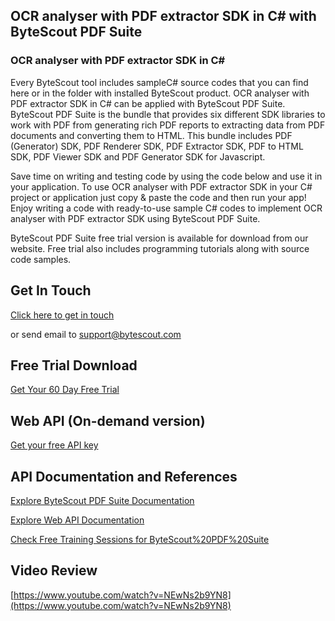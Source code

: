 ## OCR analyser with PDF extractor SDK in C# with ByteScout PDF Suite

### OCR analyser with PDF extractor SDK in C#

Every ByteScout tool includes sampleC# source codes that you can find here or in the folder with installed ByteScout product. OCR analyser with PDF extractor SDK in C# can be applied with ByteScout PDF Suite. ByteScout PDF Suite is the bundle that provides six different SDK libraries to work with PDF from generating rich PDF reports to extracting data from PDF documents and converting them to HTML. This bundle includes PDF (Generator) SDK, PDF Renderer SDK, PDF Extractor SDK, PDF to HTML SDK, PDF Viewer SDK and PDF Generator SDK for Javascript.

Save time on writing and testing code by using the code below and use it in your application. To use OCR analyser with PDF extractor SDK in your C# project or application just copy & paste the code and then run your app! Enjoy writing a code with ready-to-use sample C# codes to implement OCR analyser with PDF extractor SDK using ByteScout PDF Suite.

ByteScout PDF Suite free trial version is available for download from our website. Free trial also includes programming tutorials along with source code samples.

## Get In Touch

[Click here to get in touch](https://bytescout.zendesk.com/hc/en-us/requests/new?subject=ByteScout%20PDF%20Suite%20Question)

or send email to [support@bytescout.com](mailto:support@bytescout.com?subject=ByteScout%20PDF%20Suite%20Question) 

## Free Trial Download

[Get Your 60 Day Free Trial](https://bytescout.com/download/web-installer?utm_source=github-readme)

## Web API (On-demand version)

[Get your free API key](https://pdf.co/documentation/api?utm_source=github-readme)

## API Documentation and References

[Explore ByteScout PDF Suite Documentation](https://bytescout.com/documentation/index.html?utm_source=github-readme)

[Explore Web API Documentation](https://pdf.co/documentation/api?utm_source=github-readme)

[Check Free Training Sessions for ByteScout%20PDF%20Suite](https://academy.bytescout.com/)

## Video Review

[https://www.youtube.com/watch?v=NEwNs2b9YN8](https://www.youtube.com/watch?v=NEwNs2b9YN8)